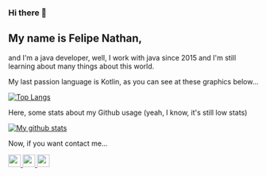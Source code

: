 ### Hi there 👋

## My name is Felipe Nathan,
and I'm a java developer, well, I work with java since 2015 and I'm still learning about many things about this world.

My last passion language is Kotlin, as you can see at these graphics below...

[![Top Langs](https://github-readme-stats.vercel.app/api/top-langs/?username=FelipeNathan&layout=compact&theme=tokyonight)](https://github.com/anuraghazra/github-readme-stats)

Here, some stats about my Github usage (yeah, I know, it's still low stats)

[![My github stats](https://github-readme-stats.vercel.app/api?username=FelipeNathan&theme=tokyonight&show_icons=true)](https://github.com/anuraghazra/github-readme-stats)

Now, if you want contact me...

<a href="https://twitter.com/LipeCampigoto" target="_blank">
  <img src="http://i.imgur.com/tXSoThF.png" width="25"/>
</a>

<a href="https://www.facebook.com/ncampigoto" target="_blank">
  <img src="http://i.imgur.com/P3YfQoD.png" width="25"/>
</a>

<a href="https://www.linkedin.com/in/felipe-nathan-campigoto-18a3355a/" target="_blank">
  <img src="https://image.flaticon.com/icons/png/512/61/61109.png" width="25" />
</a>
  
